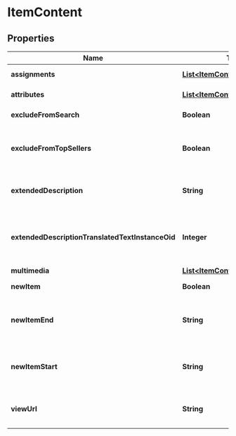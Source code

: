 
# ItemContent

## Properties
Name | Type | Description | Notes
------------ | ------------- | ------------- | -------------
**assignments** | [**List&lt;ItemContentAssignment&gt;**](ItemContentAssignment.md) | StoreFront assignments |  [optional]
**attributes** | [**List&lt;ItemContentAttribute&gt;**](ItemContentAttribute.md) | StoreFront attributes |  [optional]
**excludeFromSearch** | **Boolean** | Exclude from search |  [optional]
**excludeFromTopSellers** | **Boolean** | Exclude from the top sellers list in the StoreFront |  [optional]
**extendedDescription** | **String** | Extended description (max 2000 characters) |  [optional]
**extendedDescriptionTranslatedTextInstanceOid** | **Integer** | Extneded description text translation instance identifier |  [optional]
**multimedia** | [**List&lt;ItemContentMultimedia&gt;**](ItemContentMultimedia.md) | Multimedia |  [optional]
**newItem** | **Boolean** | True if the item is new |  [optional]
**newItemEnd** | **String** | The date the item should no longer be considered new |  [optional]
**newItemStart** | **String** | The date the item should start being considered new |  [optional]
**viewUrl** | **String** | Legacy view URL (not used by StoreFronts) |  [optional]



